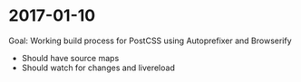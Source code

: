 # 2017-01-10

Goal: Working build process for PostCSS using Autoprefixer and Browserify
  * Should have source maps
  * Should watch for changes and livereload